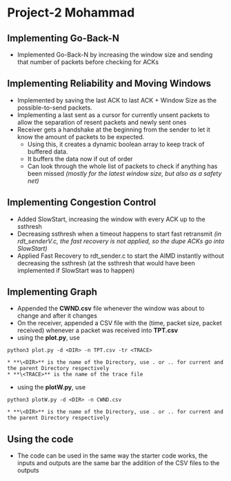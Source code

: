 # Project-2 Mohammad


## Implementing Go-Back-N


* Implemented Go-Back-N by increasing the window size and sending that number of packets before checking for ACKs


## Implementing Reliability and Moving Windows


* Implemented by saving the last ACK to last ACK + Window Size as the possible-to-send packets.
* Implementing a last sent as a cursor for currently unsent packets to allow the separation of resent packets and newly sent ones
* Receiver gets a handshake at the beginning from the sender to let it know the amount of packets to be expected. 
    * Using this, it creates a dynamic boolean array to keep track of buffered data.
    * It buffers the data now if out of order
    * Can look through the whole list of packets to check if anything has been missed *(mostly for the latest window size, but also as a safety net)*


## Implementing Congestion Control


* Added SlowStart, increasing the window with every ACK up to the ssthresh
* Decreasing ssthresh when a timeout happens to start fast retransmit *(in rdt_senderV.c, the fast recovery is not applied, so the dupe ACKs go into SlowStart)*
* Applied Fast Recovery to rdt_sender.c to start the AIMD instantly without decreasing the ssthresh (at the ssthresh that would have been implemented if SlowStart was to happen)


## Implementing Graph


* Appended the **CWND.csv** file whenever the window was about to change and after it changes
* On the receiver, appended a CSV file with the (time, packet size, packet received) whenever a packet was received into **TPT.csv**
* using the **plot.py**, use
```
python3 plot.py -d <DIR> -n TPT.csv -tr <TRACE>
```
    * **\<DIR>** is the name of the Directory, use . or .. for current and the parent Directory respectively
    * **\<TRACE>** is the name of the trace file
* using the **plotW.py**, use
```
python3 plotW.py -d <DIR> -n CWND.csv
```
    * **\<DIR>** is the name of the Directory, use . or .. for current and the parent Directory respectively


## Using the code


* The code can be used in the same way the starter code works, the inputs and outputs are the same bar the addition of the CSV files to the outputs
